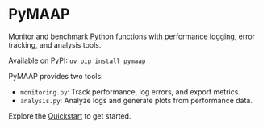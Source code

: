 # PyMAAP

Monitor and benchmark Python functions with performance logging, error tracking, and analysis tools.

Available on PyPI: `uv pip install pymaap`

PyMAAP provides two tools:  
- `monitoring.py`: Track performance, log errors, and export metrics.  
- `analysis.py`: Analyze logs and generate plots from performance data.  

Explore the [Quickstart](quickstart.md) to get started.